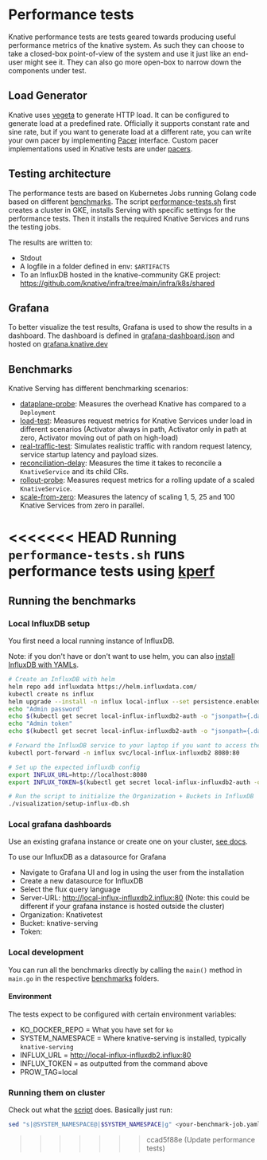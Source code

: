 # Performance tests

Knative performance tests are tests geared towards producing useful performance
metrics of the knative system. As such they can choose to take a closed-box
point-of-view of the system and use it just like an end-user might see it. They
can also go more open-box to narrow down the components under test.

## Load Generator

Knative uses [vegeta](https://github.com/tsenart/vegeta/) to generate HTTP load.
It can be configured to generate load at a predefined rate. Officially it
supports constant rate and sine rate, but if you want to generate load at a
different rate, you can write your own pacer by implementing
[Pacer](https://github.com/tsenart/vegeta/blob/e04d9c0df8177e8633bff4afe7b39c2f3a9e7dea/lib/pacer.go#L10)
interface. Custom pacer implementations used in Knative tests are under
[pacers](https://github.com/knative/pkg/tree/main/test/vegeta/pacers).


## Testing architecture

The performance tests are based on Kubernetes Jobs running Golang code based on different [benchmarks](#benchmarks).
The script [performance-tests.sh](./performance-tests.sh) first creates a cluster in GKE, installs Serving with specific settings
for the performance tests. Then it installs the required Knative Services and runs the testing jobs.

The results are written to:
* Stdout
* A logfile in a folder defined in env: `$ARTIFACTS`
* To an InfluxDB hosted in the knative-community GKE project: https://github.com/knative/infra/tree/main/infra/k8s/shared


## Grafana

To better visualize the test results, Grafana is used to show the results in a dashboard.
The dashboard is defined in [grafana-dashboard.json](./visualization/grafana-dashboard.json) and 
hosted on [grafana.knative.dev](https://grafana.knative.dev/d/igHJ5-fdk/knative-serving-performance-tests?orgId=1)


## Benchmarks

Knative Serving has different benchmarking scenarios:

* [dataplane-probe](./benchmarks/dataplane-probe): Measures the overhead Knative has compared to a `Deployment`
* [load-test](./benchmarks/load-test): Measures request metrics for Knative Services under load in different scenarios (Activator always in path, Activator only in path at zero, Activator moving out of path on high-load)
* [real-traffic-test](./benchmarks/real-traffic-test): Simulates realistic traffic with random request latency, service startup latency and payload sizes.
* [reconciliation-delay](./benchmarks/reconciliation-delay): Measures the time it takes to reconcile a `KnativeService` and its child CRs.
* [rollout-probe](./benchmarks/rollout-probe): Measures request metrics for a rolling update of a scaled `KnativeService`.
* [scale-from-zero](./benchmarks/scale-from-zero): Measures the latency of scaling 1, 5, 25 and 100 Knative Services from zero in parallel.


<<<<<<< HEAD
Running `performance-tests.sh` runs performance tests using [kperf](https://github.com/knative-sandbox/kperf)
=======
## Running the benchmarks

### Local InfluxDB setup

You first need a local running instance of InfluxDB.

Note: if you don't have or don't want to use helm, you can also [install InfluxDB with YAMLs](https://docs.influxdata.com/influxdb/v2.7/install/?t=Kubernetes).

```bash
# Create an InfluxDB with helm
helm repo add influxdata https://helm.influxdata.com/
kubectl create ns influx
helm upgrade --install -n influx local-influx --set persistence.enabled=true,persistence.size=50Gi influxdata/influxdb2
echo "Admin password"
echo $(kubectl get secret local-influx-influxdb2-auth -o "jsonpath={.data['admin-password']}" --namespace influx | base64 --decode)
echo "Admin token"
echo $(kubectl get secret local-influx-influxdb2-auth -o "jsonpath={.data['admin-token']}" --namespace influx | base64 --decode)

# Forward the InfluxDB service to your laptop if you want to access the UI:
kubectl port-forward -n influx svc/local-influx-influxdb2 8080:80

# Set up the expected influxdb config
export INFLUX_URL=http://localhost:8080
export INFLUX_TOKEN=$(kubectl get secret local-influx-influxdb2-auth -o "jsonpath={.data['admin-token']}" --namespace influx | base64 --decode)

# Run the script to initialize the Organization + Buckets in InfluxDB
./visualization/setup-influx-db.sh
```

### Local grafana dashboards

Use an existing grafana instance or create one on your cluster, [see docs](https://grafana.com/docs/grafana/latest/setup-grafana/installation/kubernetes/).

To use our InfluxDB as a datasource for Grafana
* Navigate to Grafana UI and log in using the user from the installation
* Create a new datasource for InfluxDB
* Select the flux query language
* Server-URL: http://local-influx-influxdb2.influx:80  (Note: this could be different if your grafana instance is hosted outside the cluster)
* Organization: Knativetest
* Bucket: knative-serving
* Token: <your influx-db token>


### Local development

You can run all the benchmarks directly by calling the `main()` method in `main.go` in the respective [benchmarks](./benchmarks) folders.

#### Environment

The tests expect to be configured with certain environment variables:

* KO_DOCKER_REPO = What you have set for `ko`
* SYSTEM_NAMESPACE = Where knative-serving is installed, typically `knative-serving`
* INFLUX_URL = http://local-influx-influxdb2.influx:80
* INFLUX_TOKEN = as outputted from the command above
* PROW_TAG=local


### Running them on cluster

Check out what the [script](./performance-tests.sh) does. Basically just run:

```bash
sed "s|@SYSTEM_NAMESPACE@|$SYSTEM_NAMESPACE|g" <your-benchmark-job.yaml> | sed "s|@KO_DOCKER_REPO@|$KO_DOCKER_REPO|g" | ko apply --sbom=none -Bf -
```
>>>>>>> ccad5f88e (Update performance tests)
